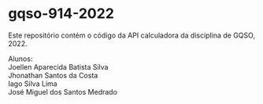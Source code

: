 # gqso-914-2022

Este repositório contém o código da API calculadora da disciplina de GQSO, 2022.

Alunos:<br/>
Joellen Aparecida Batista Silva<br/>
Jhonathan Santos da Costa<br/>
Iago Silva Lima<br/>
José Miguel dos Santos Medrado
